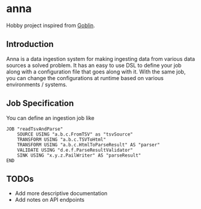 # anna
Hobby project inspired from [Goblin](https://github.com/linkedin/gobblin).

## Introduction
Anna is a data ingestion system for making ingesting data from various data sources a solved problem. It has an easy
to use DSL to define your job along with a configuration file that goes along with it. With the same job, you can
change the configurations at runtime based on various environments / systems.

## Job Specification
You can define an ingestion job like
```
JOB "readTsvAndParse"
    SOURCE USING "a.b.c.FromTSV" as "tsvSource"
    TRANSFORM USING "a.b.c.TSVToHtml"
    TRANSFORM USING "a.b.c.HtmlToParseResult" AS "parser"
    VALIDATE USING "d.e.f.ParseResultValidator"
    SINK USING "x.y.z.PailWriter" AS "parseResult"
END
```

## TODOs
- Add more descriptive documentation
- Add notes on API endpoints
